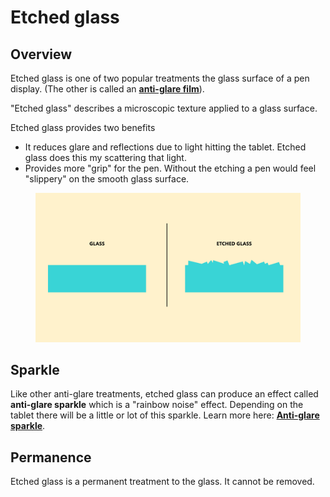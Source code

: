 # Etched glass

## Overview

Etched glass is one of two popular treatments the glass surface of a pen display. (The other is called an [**anti-glare film**](anti-glare-film.md)).

"Etched glass" describes a microscopic texture applied to a glass surface.

Etched glass provides two benefits

* It reduces glare and reflections due to light hitting the tablet. Etched glass does this my scattering that light.
* Provides more "grip" for the pen. Without the etching a pen would feel "slippery" on the smooth glass surface.

<figure><img src="../../.gitbook/assets/image (1) (1) (1) (1) (1).png" alt="" width="563"><figcaption></figcaption></figure>

## Sparkle

Like other anti-glare treatments, etched glass can produce an effect called **anti-glare sparkle** which is a "rainbow noise" effect. Depending on the tablet there will be a little or lot of this sparkle. Learn more here: [**Anti-glare sparkle**](anti-glare-sparkle.md).

## Permanence

Etched glass is a permanent treatment to the glass. It cannot be removed.&#x20;

